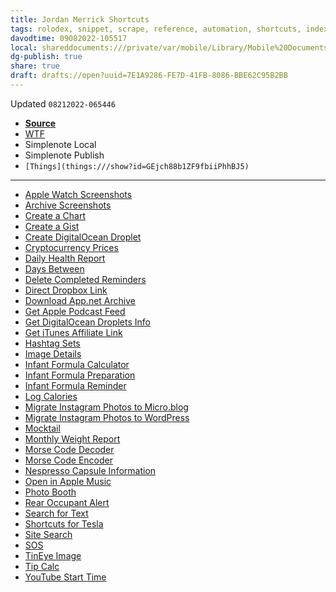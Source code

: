 ```yaml
---
title: Jordan Merrick Shortcuts
tags: rolodex, snippet, scrape, reference, automation, shortcuts, index, web
davodtime: 09082022-105517
local: shareddocuments:///private/var/mobile/Library/Mobile%20Documents/iCloud~md~obsidian/Documents/OBSHIDDIAN/drafts/7E1A9286-FE7D-41FB-8086-BBE62C95B2BB.md
dg-publish: true
share: true
draft: drafts://open?uuid=7E1A9286-FE7D-41FB-8086-BBE62C95B2BB
---
```

Updated `08212022-065446`

- [**Source**](https://jordanmerrick.com/shortcuts/)
- [WTF](https://davidblue.wtf/drafts/7E1A9286-FE7D-41FB-8086-BBE62C95B2BB.html)
- Simplenote Local
- Simplenote Publish
- `[Things](things:///show?id=GEjch88b1ZF9fbiiPhhBJ5)`

---

- [Apple Watch Screenshots](https://jordanmerrick.com/shortcuts/apple-watch-screenshots/)
- [Archive Screenshots](https://jordanmerrick.com/shortcuts/archive-screenshots/)
- [Create a Chart](https://jordanmerrick.com/shortcuts/create-a-chart/)
- [Create a Gist](https://jordanmerrick.com/shortcuts/create-a-gist/)
- [Create DigitalOcean Droplet](https://jordanmerrick.com/shortcuts/create-digitalocean-droplet/)
- [Cryptocurrency Prices](https://jordanmerrick.com/shortcuts/cryptocurrency-prices/)
- [Daily Health Report](https://jordanmerrick.com/shortcuts/daily-health-report/)
- [Days Between](https://jordanmerrick.com/shortcuts/days-between/)
- [Delete Completed Reminders](https://jordanmerrick.com/shortcuts/delete-completed-reminders/)
- [Direct Dropbox Link](https://jordanmerrick.com/shortcuts/direct-dropbox-link/)
- [Download App.net Archive](https://jordanmerrick.com/shortcuts/download-app-net-archive/)
- [Get Apple Podcast Feed](https://jordanmerrick.com/shortcuts/get-apple-podcast-feed/)
- [Get DigitalOcean Droplets Info](https://jordanmerrick.com/shortcuts/get-digitalocean-droplets-info/)
- [Get iTunes Affiliate Link](https://jordanmerrick.com/shortcuts/get-itunes-affiliate-link/)
- [Hashtag Sets](https://jordanmerrick.com/shortcuts/hashtag-sets/)
- [Image Details](https://jordanmerrick.com/shortcuts/image-details/)
- [Infant Formula Calculator](https://jordanmerrick.com/shortcuts/infant-formula-calculator/)
- [Infant Formula Preparation](https://jordanmerrick.com/shortcuts/infant-formula-preparation/)
- [Infant Formula Reminder](https://jordanmerrick.com/shortcuts/infant-formula-reminder/)
- [Log Calories](https://jordanmerrick.com/shortcuts/log-calories/)
- [Migrate Instagram Photos to Micro.blog](https://jordanmerrick.com/shortcuts/instagram-to-microblog/)
- [Migrate Instagram Photos to WordPress](https://jordanmerrick.com/shortcuts/instagram-to-wordpress/)
- [Mocktail](https://jordanmerrick.com/shortcuts/mocktail/)
- [Monthly Weight Report](https://jordanmerrick.com/shortcuts/monthly-weight-report-2/)
- [Morse Code Decoder](https://jordanmerrick.com/shortcuts/morse-code-decoder/)
- [Morse Code Encoder](https://jordanmerrick.com/shortcuts/morse-code-encoder/)
- [Nespresso Capsule Information](https://jordanmerrick.com/shortcuts/nespresso-capsule-information/)
- [Open in Apple Music](https://jordanmerrick.com/shortcuts/open-in-apple-music/)
- [Photo Booth](https://jordanmerrick.com/shortcuts/photo-booth/)
- [Rear Occupant Alert](https://jordanmerrick.com/shortcuts/rear-occupant-alert/)
- [Search for Text](https://jordanmerrick.com/shortcuts/search-for-text/)
- [Shortcuts for Tesla](https://jordanmerrick.com/shortcuts/shortcuts-for-tesla/)
- [Site Search](https://jordanmerrick.com/shortcuts/site-search/)
- [SOS](https://jordanmerrick.com/shortcuts/sos/)
- [TinEye Image](https://jordanmerrick.com/shortcuts/tineye-image/)
- [Tip Calc](https://jordanmerrick.com/shortcuts/tip-calc/)
- [YouTube Start Time](https://jordanmerrick.com/shortcuts/youtube-start-time/)